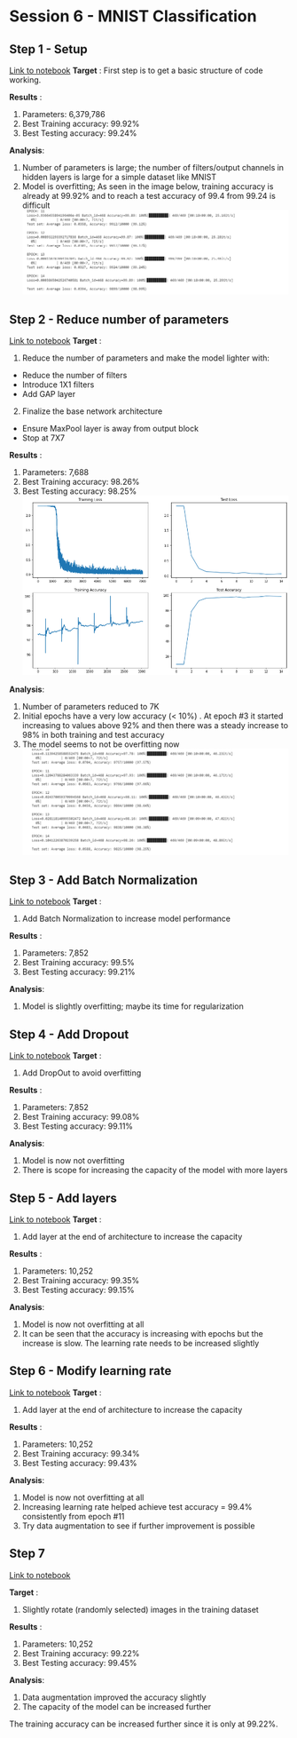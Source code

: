 # Session 6 - MNIST Classification

## Step 1 - Setup
[Link to notebook](./notebooks/MNISTClassifier_Step1_Setup.ipynb) 
**Target** : First step is to get a basic structure of code working.

**Results** : 
1.   Parameters: 6,379,786
2.   Best Training accuracy: 99.92%
1.   Best Testing accuracy: 99.24%

**Analysis**:
1.   Number of parameters is large; the number of filters/output channels in hidden layers is large for a simple dataset like MNIST
2.   Model is overfitting; As seen in the image below, training accuracy is already at 99.92% and to reach a test accuracy of 99.4 from 99.24 is difficult
![](./images/Model1_Overfitting.PNG)

## Step 2 - Reduce number of parameters
[Link to notebook](./notebooks/MNISTClassifier_Step2_ReduceParameters.ipynb) 
**Target** : 
1.   Reduce the number of parameters and make the model lighter with:
* Reduce the number of filters
* Introduce 1X1 filters
* Add GAP layer 
2.   Finalize the base network architecture
* Ensure MaxPool layer is away from output block
* Stop at 7X7

**Results** : 
1.   Parameters: 7,688
2.   Best Training accuracy: 98.26%
1.   Best Testing accuracy: 98.25%
![](./images/Model2_Plot.png)

**Analysis**:
1.   Number of parameters reduced to 7K 
2.   Initial epochs have a very low accuracy (< 10%) . At epoch #3 it started increasing to values above 92% and then there was a steady increase to 98% in both training and test accuracy
1.   The model seems to not be overfitting now
![](./images/Model2_NoOverfitting.PNG)

## Step 3 - Add Batch Normalization
[Link to notebook](./notebooks/MNISTClassifier_Step3_AddBatchNorm.ipynb) 
**Target** : 
1.   Add Batch Normalization to increase model performance

**Results** : 
1.   Parameters: 7,852
2.   Best Training accuracy: 99.5%
1.   Best Testing accuracy: 99.21%

**Analysis**:
1.  Model is slightly overfitting; maybe its time for regularization 

## Step 4 - Add Dropout
[Link to notebook](./notebooks/MNISTClassifier_Step4_AddDropout.ipynb) 
**Target** : 
1.   Add DropOut to avoid overfitting

**Results** : 
1.   Parameters: 7,852
2.   Best Training accuracy: 99.08%
1.   Best Testing accuracy: 99.11%

**Analysis**:
1.  Model is now not overfitting
2.  There is scope for increasing the capacity of the model with more layers

## Step 5 - Add layers
[Link to notebook](./notebooks/MNISTClassifier_Step5_AddLayers.ipynb) 
**Target** : 
1.   Add layer at the end of architecture to increase the capacity

**Results** : 
1.   Parameters: 10,252
2.   Best Training accuracy: 99.35%
1.   Best Testing accuracy: 99.15%

**Analysis**:
1.  Model is now not overfitting at all
2.  It can be seen that the accuracy is increasing with epochs but the increase is slow. The learning rate needs to be increased slightly

## Step 6 - Modify learning rate
[Link to notebook](./notebooks/MNISTClassifier_Step6_IncreaseLR.ipynb) 
**Target** : 
1.   Add layer at the end of architecture to increase the capacity

**Results** : 
1.   Parameters: 10,252
2.   Best Training accuracy: 99.34%
1.   Best Testing accuracy: 99.43%

**Analysis**:
1.  Model is now not overfitting at all
2.  Increasing learning rate helped achieve test accuracy = 99.4% consistently from epoch #11
1.  Try data augmentation to see if further improvement is possible 

## Step 7 
[Link to notebook](./notebooks/MNISTClassifier_Step7_DataAugmentation.ipynb) 

**Target** : 
1.   Slightly rotate (randomly selected) images in the training dataset 


**Results** : 
1.   Parameters: 10,252
2.   Best Training accuracy: 99.22%
1.   Best Testing accuracy: 99.45%

**Analysis**:
1.  Data augmentation improved the accuracy slightly
2.  The capacity of the model can be increased further 

The training accuracy can be increased further since it is only at 99.22%. 
